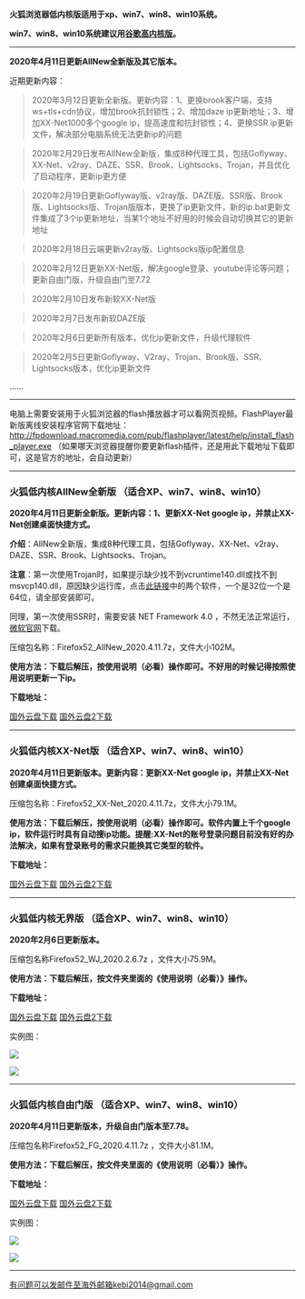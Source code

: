 **火狐浏览器低内核版适用于xp、win7、win8、win10系统。**

**win7、win8、win10系统建议用[谷歌高内核版](https://github.com/Alvin9999/new-pac/wiki/%E9%AB%98%E5%86%85%E6%A0%B8%E7%89%88)。**

***

**2020年4月11日更新AllNew全新版及其它版本。**

近期更新内容：

> 2020年3月12日更新全新版。更新内容：1、更换brook客户端，支持ws+tls+cdn协议，增加brook抗封锁性；2、增加daze ip更新地址；3、增加XX-Net1000多个google ip，提高速度和抗封锁性；4、更换SSR ip更新文件，解决部分电脑系统无法更新ip的问题

> 2020年2月29日发布AllNew全新版，集成8种代理工具，包括Goflyway、XX-Net、v2ray、DAZE、SSR、Brook、Lightsocks、Trojan，并且优化了启动程序，更新ip更方便

> 2020年2月19日更新Goflyway版、v2ray版、DAZE版、SSR版、Brook版、Lightsocks版、Trojan版版本，更换了ip更新文件，新的ip.bat更新文件集成了3个ip更新地址，当某1个地址不好用的时候会自动切换其它的更新地址

> 2020年2月18日云端更新v2ray版、Lightsocks版ip配置信息

> 2020年2月12日更新XX-Net版，解决google登录、youtube评论等问题；更新自由门版，升级自由门至7.72

> 2020年2月10日发布新软XX-Net版

> 2020年2月7日发布新软DAZE版

> 2020年2月6日更新所有版本，优化ip更新文件，升级代理软件

> 2020年2月5日更新Goflyway、V2ray、Trojan、Brook版、SSR、Lightsocks版本，优化ip更新文件

......


***

电脑上需要安装用于火狐浏览器的flash播放器才可以看网页视频。FlashPlayer最新版离线安装程序官网下载地址：
http://fpdownload.macromedia.com/pub/flashplayer/latest/help/install_flash_player.exe （如果哪天浏览器提醒你要更新flash插件，还是用此下载地址下载即可，这是官方的地址，会自动更新）

***


### 火狐低内核AllNew全新版 （适合XP、win7、win8、win10）

**2020年4月11日更新全新版。更新内容：1、更新XX-Net google ip，并禁止XX-Net创建桌面快捷方式。**

**介绍**：AllNew全新版，集成8种代理工具，包括Goflyway、XX-Net、v2ray、DAZE、SSR、Brook、Lightsocks、Trojan。

**注意**：第一次使用Trojan时，如果提示缺少找不到vcruntime140.dll或找不到msvcp140.dll，原因缺少运行库，点击[此链接](https://www.microsoft.com/en-us/download/details.aspx?id=48145)中的两个软件，一个是32位一个是64位，请全部安装即可。

同理，第一次使用SSR时，需要安装 NET Framework 4.0 ，不然无法正常运行，[微软官网](https://www.microsoft.com/zh-cn/download/details.aspx?id=17718)下载。

压缩包名称：Firefox52_AllNew_2020.4.11.7z，文件大小102M。

**使用方法：下载后解压，按使用说明（必看）操作即可。不好用的时候记得按照使用说明更新一下ip。**

**下载地址：**

[国外云盘下载](http://www.freedown8.club/html/2020411/Firefox52_AllNew_2020.4.11.7z) 
[国外云盘2下载](http://www.freedown8.xyz/2020411/Firefox52_AllNew_2020.4.11.7z) 

***

### 火狐低内核XX-Net版 （适合XP、win7、win8、win10）

**2020年4月11日更新版本。更新内容：更新XX-Net google ip，并禁止XX-Net创建桌面快捷方式。**

压缩包名称：Firefox52_XX-Net_2020.4.11.7z，文件大小79.1M。

**使用方法：下载后解压，按使用说明（必看）操作即可。软件内置上千个google ip，软件运行时具有自动搜ip功能。提醒:XX-Net的账号登录问题目前没有好的办法解决，如果有登录账号的需求只能换其它类型的软件。**

**下载地址：**

[国外云盘下载](http://www.freedown8.club/html/2020411/Firefox52_XX-Net_2020.4.11.7z) 
[国外云盘2下载](http://www.freedown8.xyz/2020411/Firefox52_XX-Net_2020.4.11.7z) 

***


### 火狐低内核无界版 （适合XP、win7、win8、win10）

**2020年2月6日更新版本。**

压缩包名称Firefox52_WJ_2020.2.6.7z ，文件大小75.9M。

**使用方法：下载后解压，按文件夹里面的《使用说明（必看）》操作。**

**下载地址：**

[国外云盘下载](http://www.freedown8.club/html/2020223/Firefox52_WJ_2020.2.6.7z) 
[国外云盘2下载](http://www.freedown8.xyz/2020229/Firefox52_WJ_2020.2.6.7z) 

实例图：

![](https://cdn.jsdelivr.net/gh/Alvin9999/pac2/softimag/52wuj1.png)

![](https://cdn.jsdelivr.net/gh/Alvin9999/PAC/download/52wujie1.PNG)


***

### 火狐低内核自由门版 （适合XP、win7、win8、win10）

**2020年4月11日更新版本，升级自由门版本至7.78。**

压缩包名称Firefox52_FG_2020.4.11.7z  ，文件大小81.1M。

**使用方法：下载后解压，按文件夹里面的《使用说明（必看）》操作。**

**下载地址：**

[国外云盘下载](http://www.freedown8.club/html/2020411/Firefox52_FG_2020.4.11.7z) 
[国外云盘2下载](http://www.freedown8.xyz/2020411/Firefox52_FG_2020.4.11.7z) 

实例图：

![](https://cdn.jsdelivr.net/gh/Alvin9999/pac2/softimag/52fg1.png)

![](https://cdn.jsdelivr.net/gh/Alvin9999/PAC/download/52freegate.PNG)

***



有问题可以发邮件至海外邮箱kebi2014@gmail.com